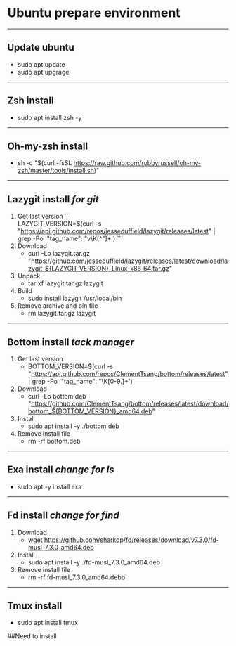 # Ubuntu prepare environment
---

## Update ubuntu
- sudo apt update
- sudo apt upgrage
---

## Zsh install
- sudo apt install zsh -y

---

## Oh-my-zsh install
- sh -c "$(curl -fsSL https://raw.github.com/robbyrussell/oh-my-zsh/master/tools/install.sh)"

---

## Lazygit install *for git*
1. Get last version
\```  
     LAZYGIT_VERSION=$(curl -s "https://api.github.com/repos/jesseduffield/lazygit/releases/latest" | grep -Po '"tag_name": "v\K[^"]*')
\```
3. Download
    - curl -Lo lazygit.tar.gz "https://github.com/jesseduffield/lazygit/releases/latest/download/lazygit_${LAZYGIT_VERSION}_Linux_x86_64.tar.gz"
4. Unpack
    - tar xf lazygit.tar.gz lazygit
5. Build
    - sudo install lazygit /usr/local/bin
6. Remove archive and bin file
    - rm lazygit.tar.gz lazygit

---

## Bottom install *tack manager*
1. Get last version
    - BOTTOM_VERSION=$(curl -s "https://api.github.com/repos/ClementTsang/bottom/releases/latest" | grep -Po '"tag_name": "\K[0-9.]+')
2. Download
    - curl -Lo bottom.deb "https://github.com/ClementTsang/bottom/releases/latest/download/bottom_${BOTTOM_VERSION}_amd64.deb"
3. Install
    - sudo apt install -y ./bottom.deb
4. Remove install file
    - rm -rf bottom.deb

---

## Exa install *change for ls*
- sudo apt -y install exa

---

## Fd install *change for find*
1. Download
    -  wget https://github.com/sharkdp/fd/releases/download/v7.3.0/fd-musl_7.3.0_amd64.deb
2. Install
    - sudo apt install -y ./fd-musl_7.3.0_amd64.deb
3. Remove install file
    - rm -rf fd-musl_7.3.0_amd64.debb

---

## Tmux install
- sudo apt install tmux
  
##Need to install

